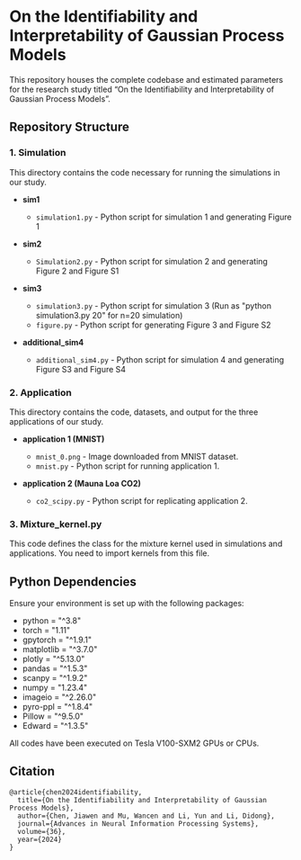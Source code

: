 # On the Identifiability and Interpretability of Gaussian Process Models

This repository houses the complete codebase and estimated parameters for the research study titled “On the Identifiability and Interpretability of Gaussian Process Models”. 

## Repository Structure

### 1. Simulation

This directory contains the code necessary for running the simulations in our study.

- **sim1**
  - `simulation1.py` - Python script for simulation 1 and generating Figure 1

- **sim2**
  - `Simulation2.py` - Python script for simulation 2 and generating Figure 2 and Figure S1

- **sim3**
  - `simulation3.py` - Python script for simulation 3 (Run as "python simulation3.py 20" for n=20 simulation)
  - `figure.py` - Python script for generating Figure 3 and Figure S2

- **additional_sim4**
  - `additional_sim4.py` - Python script for simulation 4 and generating Figure S3 and Figure S4

### 2. Application

This directory contains the code, datasets, and output for the three applications of our study.

- **application 1 (MNIST)**
  - `mnist_0.png` - Image downloaded from MNIST dataset.
  - `mnist.py` - Python script for running application 1.
  
- **application 2 (Mauna Loa CO2)**
  - `co2_scipy.py` - Python script for replicating application 2.


### 3. Mixture_kernel.py
This code defines the class for the mixture kernel used in simulations and applications. You need to import kernels from this file.

## Python Dependencies

Ensure your environment is set up with the following packages:

- python = "^3.8"
- torch = "1.11"
- gpytorch = "^1.9.1"
- matplotlib = "^3.7.0"
- plotly = "^5.13.0"
- pandas = "^1.5.3"
- scanpy = "^1.9.2"
- numpy = "1.23.4"
- imageio = "^2.26.0"
- pyro-ppl = "^1.8.4"
- Pillow = "^9.5.0"
- Edward = "^1.3.5"

All codes have been executed on Tesla V100-SXM2 GPUs or CPUs.

## Citation

```
@article{chen2024identifiability,
  title={On the Identifiability and Interpretability of Gaussian Process Models},
  author={Chen, Jiawen and Mu, Wancen and Li, Yun and Li, Didong},
  journal={Advances in Neural Information Processing Systems},
  volume={36},
  year={2024}
}
```
